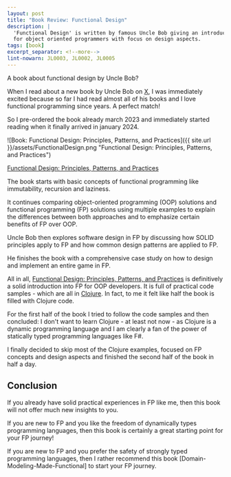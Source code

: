 ```yaml
---
layout: post
title: "Book Review: Functional Design"
description: |
  'Functional Design' is written by famous Uncle Bob giving an introduction into functional programming
  for object oriented programmers with focus on design aspects.
tags: [book]
excerpt_separator: <!--more-->
lint-nowarn: JL0003, JL0002, JL0005
---
```


A book about functional design by Uncle Bob? 

When I read about a new book by Uncle Bob on [X](https://twitter.com/plainionist),
I was immediately excited because so far I had read almost all of his books
and I love functional programming since years. A perfect match!

So I pre-ordered the book already march 2023 and immediately started reading when it finally arrived in january 2024.

![Book: Functional Design: Principles, Patterns, and Practices]({{ site.url }}/assets/FunctionalDesign.png "Functional Design: Principles, Patterns, and Practices")

[Functional Design: Principles, Patterns, and Practices](https://www.amazon.com/Functional-Design-Principles-Patterns-Practices/dp/0138176396)

<!--more-->

The book starts with basic concepts of functional programming like immutability, recursion and laziness.

It continues comparing object-oriented programming (OOP) solutions and functional programming (FP) solutions using
multiple examples to explain the differences between both approaches and to emphasize certain benefits of FP over OOP.

Uncle Bob then explores software design in FP by discussing how SOLID principles apply to FP and 
how common design patterns are applied to FP.

He finishes the book with a comprehensive case study on how to design and implement an entire game in FP.

All in all, 
[Functional Design: Principles, Patterns, and Practices](https://www.amazon.com/Functional-Design-Principles-Patterns-Practices/dp/0138176396)
is definitively a solid introduction into FP for OOP developers.
It is full of practical code samples - which are all in [Clojure](https://clojure.org/).
In fact, to me it felt like half the book is filled with Clojure code.

For the first half of the book I tried to follow the code samples and then concluded: 
I don't want to learn Clojure - at least not now - as Clojure is a dynamic programming language and
I am clearly a fan of the power of statically typed programming languages like F#.

I finally decided to skip most of the Clojure examples, focused on FP concepts and design aspects
and finished the second half of the book in half a day.

## Conclusion

If you already have solid practical experiences in FP like me,
then this book will not offer much new insights to you.

If you are new to FP and you like the freedom of dynamically types programming languages,
then this book is certainly a great starting point for your FP journey!

If you are new to FP and you prefer the safety of strongly typed programming languages,
then I rather recommend this book [Domain-Modeling-Made-Functional] to start your FP journey.

